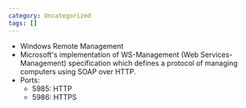 ```yaml
---
category: Uncategorized
tags: []
---
```

- Windows Remote Management
- Microsoft's implementation of WS-Management (Web Services-Management) specification which defines a protocol of managing computers using SOAP over HTTP.
- Ports:
	- 5985: HTTP
	- 5986: HTTPS

